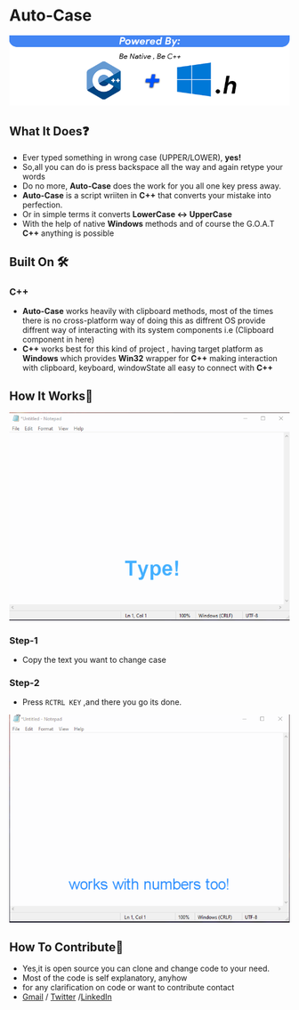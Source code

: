 # Auto-Case
![](gitres/1.png)
## What It Does❓
- Ever typed something in wrong case (UPPER/LOWER), **yes!**
- So,all you can do is press backspace all the way and again retype your words
- Do no more, **Auto-Case** does the work for you all one  key  press away.
- **Auto-Case** is a script wriiten in **C++** that converts your mistake into perfection.
- Or in simple terms it converts **LowerCase ↔ UpperCase**
- With the help of native **Windows** methods and of course the G.O.A.T **C++** anything is possible

## Built On 🛠
### C++
- **Auto-Case** works heavily with clipboard methods, most of the times there is no cross-platform way of doing this as diffrent OS provide diffrent way of interacting with its system components i.e (Clipboard component in here)
- **C++** works best for this kind of project , having target platform as **Windows** which provides **Win32** wrapper for **C++** making interaction with clipboard,   keyboard, windowState all easy to connect with **C++**

## How It Works🤔
![](gitres/2.gif)
### Step-1
- Copy the text you want to change case
### Step-2
- Press ```RCTRL KEY``` ,and there you go its done. 

![](gitres/3.gif)

## How To Contribute🤝 
- Yes,it is open source you can clone and change code to your need.
- Most of the code is self explanatory, anyhow
- for any clarification on code or want to contribute contact 
- [Gmail] / [Twitter] /[LinkedIn]

[Gmail]: <mailto:vashish888@gmail.com>
[LinkedIn]: <https://www.linkedin.com/in/asish-raju-7a0b90192>
[Twitter]: <https://twitter.com/vashish888>